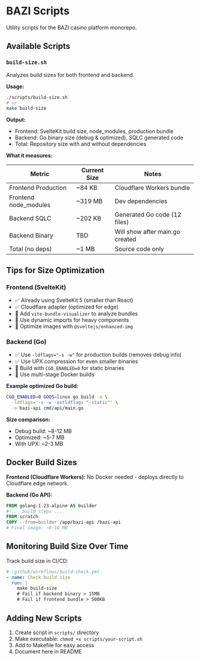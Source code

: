 # BAZI Scripts

Utility scripts for the BAZI casino platform monorepo.

## Available Scripts

### `build-size.sh`

Analyzes build sizes for both frontend and backend.

**Usage:**
```bash
./scripts/build-size.sh
# or
make build-size
```

**Output:**
- Frontend: SvelteKit build size, node_modules, production bundle
- Backend: Go binary size (debug & optimized), SQLC generated code
- Total: Repository size with and without dependencies

**What it measures:**

| Metric | Current Size | Notes |
|--------|--------------|-------|
| Frontend Production | ~84 KB | Cloudflare Workers bundle |
| Frontend node_modules | ~319 MB | Dev dependencies |
| Backend SQLC | ~202 KB | Generated Go code (12 files) |
| Backend Binary | TBD | Will show after main.go created |
| Total (no deps) | ~1 MB | Source code only |

## Tips for Size Optimization

### Frontend (SvelteKit)
- ✅ Already using SvelteKit 5 (smaller than React)
- ✅ Cloudflare adapter (optimized for edge)
- 🔄 Add `vite-bundle-visualizer` to analyze bundles
- 🔄 Use dynamic imports for heavy components
- 🔄 Optimize images with `@sveltejs/enhanced-img`

### Backend (Go)
- ✅ Use `-ldflags="-s -w"` for production builds (removes debug info)
- ✅ Use UPX compression for even smaller binaries
- 🔄 Build with `CGO_ENABLED=0` for static binaries
- 🔄 Use multi-stage Docker builds

**Example optimized Go build:**
```bash
CGO_ENABLED=0 GOOS=linux go build -a \
  -ldflags='-s -w -extldflags "-static"' \
  -o bazi-api cmd/api/main.go
```

**Size comparison:**
- Debug build: ~8-12 MB
- Optimized: ~5-7 MB
- With UPX: ~2-3 MB

## Docker Build Sizes

**Frontend (Cloudflare Workers):**
No Docker needed - deploys directly to Cloudflare edge network.

**Backend (Go API):**
```dockerfile
FROM golang:1.23-alpine AS builder
# ... build steps ...
FROM scratch
COPY --from=builder /app/bazi-api /bazi-api
# Final image: ~8-10 MB
```

## Monitoring Build Size Over Time

Track build size in CI/CD:

```yaml
# .github/workflows/build-check.yml
- name: Check build size
  run: |
    make build-size
    # Fail if backend binary > 15MB
    # Fail if frontend bundle > 500KB
```

## Adding New Scripts

1. Create script in `scripts/` directory
2. Make executable: `chmod +x scripts/your-script.sh`
3. Add to Makefile for easy access
4. Document here in README
